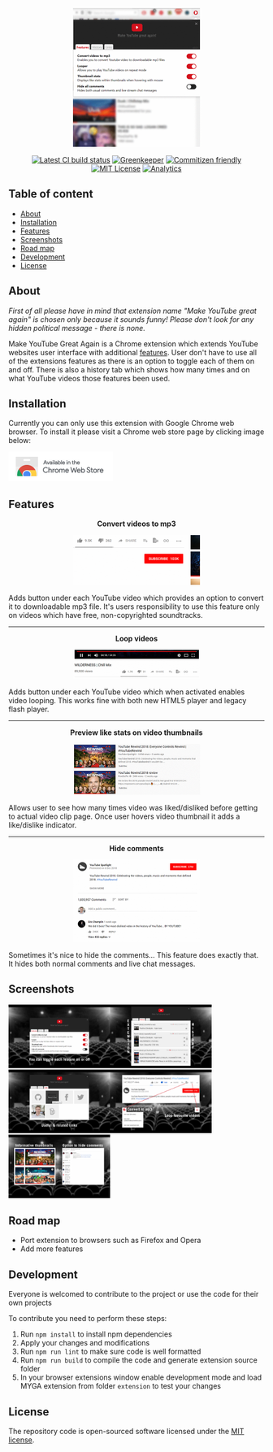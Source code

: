 <p align="center">
  <a href="https://github.com/SlimDogs/make-youtube-great-again"><img src="docs/images/popup.gif" alt="Chrome extension: Make YouTube great again!" title="Chrome extension: Make YouTube great again!" width="250px" /></a>
</p>

<p align="center">
  <a href="#" target="_blank"><img src="https://travis-ci.org/SlimDogs/make-youtube-great-again.svg?branch=master" alt="Latest CI build status" title="Latest CI build status"></a>
  <a href="https://greenkeeper.io" target="_blank"><img src="https://badges.greenkeeper.io/SlimDogs/make-youtube-great-again.svg" alt="Greenkeeper" title="Greenkeeper"></a>
  <a href="http://commitizen.github.io/cz-cli" target="_blank"><img src="https://img.shields.io/badge/commitizen-friendly-brightgreen.svg" alt="Commitizen friendly" title="Commitizen friendly"></a>
  <a href="https://opensource.org/licenses/MIT" target="_blank"><img src="https://img.shields.io/badge/license-MIT-blue.svg" alt="MIT License" title="MIT License"></a>
  <a href="https://github.com/igrigorik/ga-beacon" target="_blank"><img src="https://ga-beacon.appspot.com/UA-131052445-2/SlimDogs/make-youtube-great-again" alt="Analytics" title="Analytics"></a>
</p>

## Table of content
- [About](#about)
- [Installation](#installation)
- [Features](#features)
- [Screenshots](#screenshots)
- [Road map](#road-map)
- [Development](#development)
- [License](#license)

## About
_First of all please have in mind that extension name "Make YouTube great again" is chosen only because it sounds funny! Please don't look for any hidden political message - there is none._

Make YouTube Great Again is a Chrome extension which extends YouTube websites user interface with additional [features](#features). User don't have to use all of the extensions features as there is an option to toggle each of them on and off. There is also a history tab which shows how many times and on what YouTube videos those features been used.

## Installation
Currently you can only use this extension with Google Chrome web browser.
To install it please visit a Chrome web store page by clicking image below:

<a href="https://chrome.google.com/webstore/detail/make-youtube-great-again/geonnhfmhfjfkbbkjmbanmjommkjlnim" target="_blank">
  <img src="docs/images/chrome_store.png" alt="Convert videos to mp3" />
</a>

## Features

<p align="center">
  <strong>Convert videos to mp3</strong>
  <p align="center">
  <img src="docs/images/feature_01.gif" width="250px" alt="Convert videos to mp3" />
  </p>
</p>
Adds button under each YouTube video which provides an option to convert it to downloadable mp3 file.
It's users responsibility to use this feature only on videos which have free, non-copyrighted soundtracks.

____

<p align="center">
  <strong>Loop videos</strong>
  <p align="center">
  <img src="docs/images/feature_02.gif" width="250px" alt="Loop videos" />
  </p>
</p>
Adds button under each YouTube video which when activated enables video looping.
This works fine with both new HTML5 player and legacy flash player.

____

<p align="center">
  <strong>Preview like stats on video thumbnails</strong>
  <p align="center">
  <img src="docs/images/feature_03.gif" width="250px" alt="Preview like stats on video thumbnails" />
  </p>
</p>
Allows user to see how many times video was liked/disliked before getting to actual video clip page.
Once user hovers video thumbnail it adds a like/dislike indicator.

____

<p align="center">
  <strong>Hide comments</strong>
  <p align="center">
  <img src="docs/images/feature_04.gif" width="250px" alt="Hide comments" />
  </p>
</p>
Sometimes it's nice to hide the comments... This feature does exactly that.
It hides both normal comments and live chat messages.

## Screenshots
<a href="docs/images/screenshot_01.jpg" target="_blank"><img width="200px" src="docs/images/screenshot_01.jpg" alt="Screenshot" title="Screenshot" /></a><a href="docs/images/screenshot_02.jpg" target="_blank"><img width="200px" src="docs/images/screenshot_02.jpg" alt="Screenshot" title="Screenshot" /></a><a href="docs/images/screenshot_03.jpg" target="_blank"><img width="200px" src="docs/images/screenshot_03.jpg" alt="Screenshot" title="Screenshot" /></a><a href="docs/images/screenshot_04.jpg" target="_blank"><img width="200px" src="docs/images/screenshot_04.jpg" alt="Screenshot" title="Screenshot" /></a><a href="docs/images/screenshot_05.jpg" target="_blank"><img width="200px" src="docs/images/screenshot_05.jpg" alt="Screenshot" title="Screenshot" /></a>



## Road map
* Port extension to browsers such as Firefox and Opera
* Add more features

## Development
Everyone is welcomed to contribute to the project or use the code for their own projects

To contribute you need to perform these steps:
1. Run `npm install` to install npm dependencies
2. Apply your changes and modifications
3. Run `npm run lint` to make sure code is well formatted
4. Run `npm run build` to compile the code and generate extension source folder
5. In your browser extensions window enable development mode and load MYGA extension from folder `extension` to test your changes

## License
The repository code is open-sourced software licensed under the [MIT license](https://github.com/SlimDogs/make-youtube-great-again/blob/master/LICENSE?raw=true).